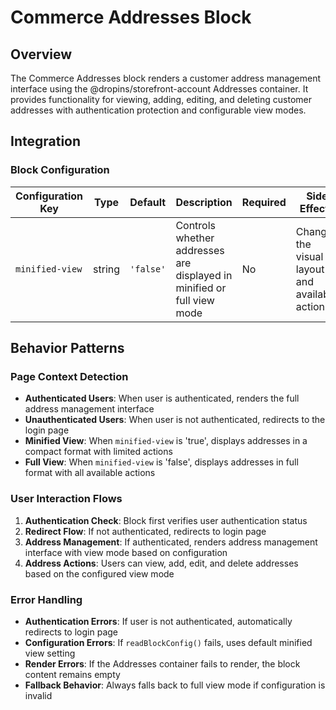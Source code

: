 # Commerce Addresses Block

## Overview

The Commerce Addresses block renders a customer address management interface using the @dropins/storefront-account Addresses container. It provides functionality for viewing, adding, editing, and deleting customer addresses with authentication protection and configurable view modes.

## Integration

### Block Configuration

| Configuration Key | Type | Default | Description | Required | Side Effects |
|-------------------|------|---------|-------------|----------|--------------|
| `minified-view` | string | `'false'` | Controls whether addresses are displayed in minified or full view mode | No | Changes the visual layout and available actions |

<!-- ### URL Parameters

No URL parameters affect this block's behavior.

### Local Storage

No localStorage keys are used by this block.

### Events

#### Event Listeners

No direct event listeners are implemented in this block.

#### Event Emitters

No events are emitted by this block. -->

## Behavior Patterns

### Page Context Detection

- **Authenticated Users**: When user is authenticated, renders the full address management interface
- **Unauthenticated Users**: When user is not authenticated, redirects to the login page
- **Minified View**: When `minified-view` is 'true', displays addresses in a compact format with limited actions
- **Full View**: When `minified-view` is 'false', displays addresses in full format with all available actions

### User Interaction Flows

1. **Authentication Check**: Block first verifies user authentication status
2. **Redirect Flow**: If not authenticated, redirects to login page
3. **Address Management**: If authenticated, renders address management interface with view mode based on configuration
4. **Address Actions**: Users can view, add, edit, and delete addresses based on the configured view mode

### Error Handling

- **Authentication Errors**: If user is not authenticated, automatically redirects to login page
- **Configuration Errors**: If `readBlockConfig()` fails, uses default minified view setting
- **Render Errors**: If the Addresses container fails to render, the block content remains empty
- **Fallback Behavior**: Always falls back to full view mode if configuration is invalid
